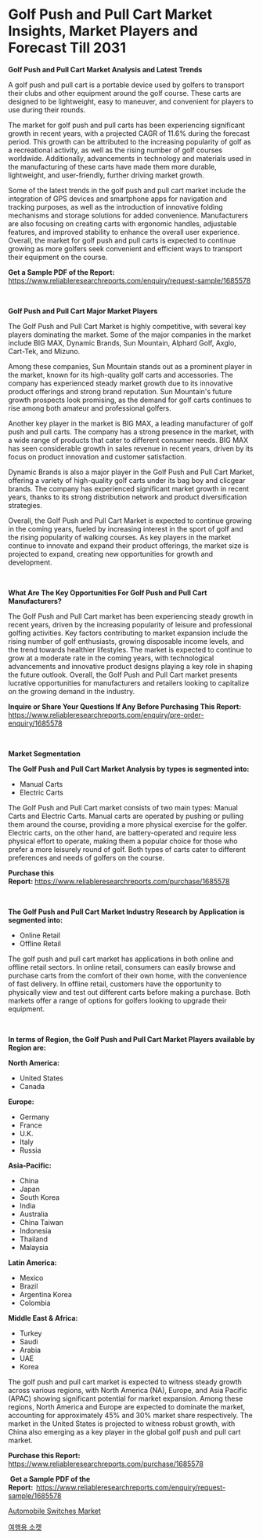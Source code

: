 <p><h1>Golf Push and Pull Cart Market Insights, Market Players and Forecast Till 2031</h1></p><p><strong>Golf Push and Pull Cart Market Analysis and Latest Trends</strong></p>
<p><p>A golf push and pull cart is a portable device used by golfers to transport their clubs and other equipment around the golf course. These carts are designed to be lightweight, easy to maneuver, and convenient for players to use during their rounds.</p><p>The market for golf push and pull carts has been experiencing significant growth in recent years, with a projected CAGR of 11.6% during the forecast period. This growth can be attributed to the increasing popularity of golf as a recreational activity, as well as the rising number of golf courses worldwide. Additionally, advancements in technology and materials used in the manufacturing of these carts have made them more durable, lightweight, and user-friendly, further driving market growth.</p><p>Some of the latest trends in the golf push and pull cart market include the integration of GPS devices and smartphone apps for navigation and tracking purposes, as well as the introduction of innovative folding mechanisms and storage solutions for added convenience. Manufacturers are also focusing on creating carts with ergonomic handles, adjustable features, and improved stability to enhance the overall user experience. Overall, the market for golf push and pull carts is expected to continue growing as more golfers seek convenient and efficient ways to transport their equipment on the course.</p></p>
<p><strong>Get a Sample PDF of the Report:&nbsp;</strong> <a href="https://www.reliableresearchreports.com/enquiry/request-sample/1685578">https://www.reliableresearchreports.com/enquiry/request-sample/1685578</a></p>
<p>&nbsp;</p>
<p><strong>Golf Push and Pull Cart Major Market Players</strong></p>
<p><p>The Golf Push and Pull Cart Market is highly competitive, with several key players dominating the market. Some of the major companies in the market include BIG MAX, Dynamic Brands, Sun Mountain, Alphard Golf, Axglo, Cart-Tek, and Mizuno.</p><p>Among these companies, Sun Mountain stands out as a prominent player in the market, known for its high-quality golf carts and accessories. The company has experienced steady market growth due to its innovative product offerings and strong brand reputation. Sun Mountain's future growth prospects look promising, as the demand for golf carts continues to rise among both amateur and professional golfers.</p><p>Another key player in the market is BIG MAX, a leading manufacturer of golf push and pull carts. The company has a strong presence in the market, with a wide range of products that cater to different consumer needs. BIG MAX has seen considerable growth in sales revenue in recent years, driven by its focus on product innovation and customer satisfaction.</p><p>Dynamic Brands is also a major player in the Golf Push and Pull Cart Market, offering a variety of high-quality golf carts under its bag boy and clicgear brands. The company has experienced significant market growth in recent years, thanks to its strong distribution network and product diversification strategies.</p><p>Overall, the Golf Push and Pull Cart Market is expected to continue growing in the coming years, fueled by increasing interest in the sport of golf and the rising popularity of walking courses. As key players in the market continue to innovate and expand their product offerings, the market size is projected to expand, creating new opportunities for growth and development.</p></p>
<p>&nbsp;</p>
<p><strong>What Are The Key Opportunities For Golf Push and Pull Cart Manufacturers?</strong></p>
<p><p>The Golf Push and Pull Cart market has been experiencing steady growth in recent years, driven by the increasing popularity of leisure and professional golfing activities. Key factors contributing to market expansion include the rising number of golf enthusiasts, growing disposable income levels, and the trend towards healthier lifestyles. The market is expected to continue to grow at a moderate rate in the coming years, with technological advancements and innovative product designs playing a key role in shaping the future outlook. Overall, the Golf Push and Pull Cart market presents lucrative opportunities for manufacturers and retailers looking to capitalize on the growing demand in the industry.</p></p>
<p><strong>Inquire or Share Your Questions If Any Before Purchasing This Report:</strong> <a href="https://www.reliableresearchreports.com/enquiry/pre-order-enquiry/1685578">https://www.reliableresearchreports.com/enquiry/pre-order-enquiry/1685578</a></p>
<p>&nbsp;</p>
<p><strong>Market Segmentation</strong></p>
<p><strong>The Golf Push and Pull Cart Market Analysis by types is segmented into:</strong></p>
<p><ul><li>Manual Carts</li><li>Electric Carts</li></ul></p>
<p><p>The Golf Push and Pull Cart market consists of two main types: Manual Carts and Electric Carts. Manual carts are operated by pushing or pulling them around the course, providing a more physical exercise for the golfer. Electric carts, on the other hand, are battery-operated and require less physical effort to operate, making them a popular choice for those who prefer a more leisurely round of golf. Both types of carts cater to different preferences and needs of golfers on the course.</p></p>
<p><strong>Purchase this Report:&nbsp;</strong><a href="https://www.reliableresearchreports.com/purchase/1685578">https://www.reliableresearchreports.com/purchase/1685578</a></p>
<p>&nbsp;</p>
<p><strong>The Golf Push and Pull Cart Market Industry Research by Application is segmented into:</strong></p>
<p><ul><li>Online Retail</li><li>Offline Retail</li></ul></p>
<p><p>The golf push and pull cart market has applications in both online and offline retail sectors. In online retail, consumers can easily browse and purchase carts from the comfort of their own home, with the convenience of fast delivery. In offline retail, customers have the opportunity to physically view and test out different carts before making a purchase. Both markets offer a range of options for golfers looking to upgrade their equipment.</p></p>
<p>&nbsp;</p>
<p><strong>In terms of Region, the Golf Push and Pull Cart Market Players available by Region are:</strong></p>
<p>
    <p> <strong> North America: </strong>
        <ul>
            <li>United States</li>
            <li>Canada</li>
        </ul>
        </p> 
    <p> <strong> Europe: </strong>
        <ul>
            <li>Germany</li>
            <li>France</li>
            <li>U.K.</li>
            <li>Italy</li>
            <li>Russia</li>
        </ul>
        </p> 
    <p> <strong> Asia-Pacific: </strong>
        <ul>
            <li>China</li>
            <li>Japan</li>
            <li>South Korea</li>
            <li>India</li>
            <li>Australia</li>
            <li>China Taiwan</li>
            <li>Indonesia</li>
            <li>Thailand</li>
            <li>Malaysia</li>
        </ul>
        </p> 
    <p> <strong> Latin America: </strong>
        <ul>
            <li>Mexico</li>
            <li>Brazil</li>
            <li>Argentina Korea</li>
            <li>Colombia</li>
        </ul>
        </p> 
    <p> <strong> Middle East & Africa: </strong>
        <ul>
            <li>Turkey</li>
            <li>Saudi</li>
            <li>Arabia</li>
            <li>UAE</li>
            <li>Korea</li>
        </ul>
    </p>
    </p>
<p><p>The golf push and pull cart market is expected to witness steady growth across various regions, with North America (NA), Europe, and Asia Pacific (APAC) showing significant potential for market expansion. Among these regions, North America and Europe are expected to dominate the market, accounting for approximately 45% and 30% market share respectively. The market in the United States is projected to witness robust growth, with China also emerging as a key player in the global golf push and pull cart market.</p></p>
<p><strong>Purchase this Report: </strong><a href="https://www.reliableresearchreports.com/purchase/1685578">https://www.reliableresearchreports.com/purchase/1685578</a></p>
<p>&nbsp;<strong>Get a Sample PDF of the Report:&nbsp;&nbsp;</strong><a href="https://www.reliableresearchreports.com/enquiry/request-sample/1685578">https://www.reliableresearchreports.com/enquiry/request-sample/1685578</a></p>
<p><strong></strong></p>
<p><p><a href="https://noble-drawer-34c.notion.site/Automobile-Switches-Market-Research-Report-Unlocks-Analysis-on-the-Market-Financial-Status-Market-S-ec7958408bc24bb5aa9caac5ffe02738">Automobile Switches Market</a></p><p><a href="https://medium.com/@wheelgg5674537/%EC%97%AC%ED%96%89-%EC%BD%98%EC%84%BC%ED%8A%B8-%EC%8B%9C%EC%9E%A5-%EA%B7%9C%EB%AA%A8%EB%8A%94-%EA%B8%80%EB%A1%9C%EB%B2%8C-%EC%82%B0%EC%97%85%EC%97%90%EC%84%9C-%EC%B5%9C%EA%B3%A0%EC%9D%98-%EB%A7%88%EC%BC%80%ED%8C%85-%EC%B1%84%EB%84%90%EC%9D%84-%EB%82%98%ED%83%80%EB%83%85%EB%8B%88%EB%8B%A4-982a75f494c2">여행용 소켓</a></p></p>